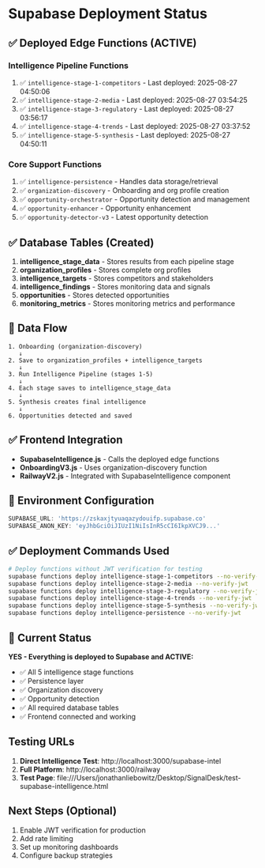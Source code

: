 # Supabase Deployment Status

## ✅ Deployed Edge Functions (ACTIVE)

### Intelligence Pipeline Functions
1. ✅ `intelligence-stage-1-competitors` - Last deployed: 2025-08-27 04:50:06
2. ✅ `intelligence-stage-2-media` - Last deployed: 2025-08-27 03:54:25  
3. ✅ `intelligence-stage-3-regulatory` - Last deployed: 2025-08-27 03:56:17
4. ✅ `intelligence-stage-4-trends` - Last deployed: 2025-08-27 03:37:52
5. ✅ `intelligence-stage-5-synthesis` - Last deployed: 2025-08-27 04:50:11

### Core Support Functions
1. ✅ `intelligence-persistence` - Handles data storage/retrieval
2. ✅ `organization-discovery` - Onboarding and org profile creation
3. ✅ `opportunity-orchestrator` - Opportunity detection and management
4. ✅ `opportunity-enhancer` - Opportunity enhancement
5. ✅ `opportunity-detector-v3` - Latest opportunity detection

## ✅ Database Tables (Created)

1. **intelligence_stage_data** - Stores results from each pipeline stage
2. **organization_profiles** - Stores complete org profiles
3. **intelligence_targets** - Stores competitors and stakeholders
4. **intelligence_findings** - Stores monitoring data and signals
5. **opportunities** - Stores detected opportunities
6. **monitoring_metrics** - Stores monitoring metrics and performance

## 🔄 Data Flow

```
1. Onboarding (organization-discovery)
   ↓
2. Save to organization_profiles + intelligence_targets
   ↓
3. Run Intelligence Pipeline (stages 1-5)
   ↓
4. Each stage saves to intelligence_stage_data
   ↓
5. Synthesis creates final intelligence
   ↓
6. Opportunities detected and saved
```

## ✅ Frontend Integration

- **SupabaseIntelligence.js** - Calls the deployed edge functions
- **OnboardingV3.js** - Uses organization-discovery function
- **RailwayV2.js** - Integrated with SupabaseIntelligence component

## 🔑 Environment Configuration

```javascript
SUPABASE_URL: 'https://zskaxjtyuaqazydouifp.supabase.co'
SUPABASE_ANON_KEY: 'eyJhbGciOiJIUzI1NiIsInR5cCI6IkpXVCJ9...'
```

## ✅ Deployment Commands Used

```bash
# Deploy functions without JWT verification for testing
supabase functions deploy intelligence-stage-1-competitors --no-verify-jwt
supabase functions deploy intelligence-stage-2-media --no-verify-jwt
supabase functions deploy intelligence-stage-3-regulatory --no-verify-jwt
supabase functions deploy intelligence-stage-4-trends --no-verify-jwt
supabase functions deploy intelligence-stage-5-synthesis --no-verify-jwt
supabase functions deploy intelligence-persistence --no-verify-jwt
```

## 🎯 Current Status

**YES - Everything is deployed to Supabase and ACTIVE:**
- ✅ All 5 intelligence stage functions
- ✅ Persistence layer
- ✅ Organization discovery
- ✅ Opportunity detection
- ✅ All required database tables
- ✅ Frontend connected and working

## Testing URLs

1. **Direct Intelligence Test**: http://localhost:3000/supabase-intel
2. **Full Platform**: http://localhost:3000/railway
3. **Test Page**: file:///Users/jonathanliebowitz/Desktop/SignalDesk/test-supabase-intelligence.html

## Next Steps (Optional)

1. Enable JWT verification for production
2. Add rate limiting
3. Set up monitoring dashboards
4. Configure backup strategies